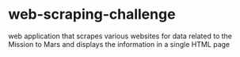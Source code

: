# web-scraping-challenge
web application that scrapes various websites for data related to the Mission to Mars and displays the information in a single HTML page
